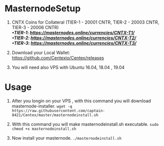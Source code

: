 # MasternodeSetup

1. CNTX Coins for Collateral (TIER-1 - 20001 CNTR, TIER-2 - 20003 CNTR, TIER-3 - 20006 CNTR) </br>
***•TIER-1: https://masternodes.online/currencies/CNTX-T1/ </br>
•TIER-2: https://masternodes.online/currencies/CNTX-T2/ </br>
•TIER-3: https://masternodes.online/currencies/CNTX-T3/***

2. Download your Local Wallet: https://github.com/Centexio/Centex/releases

3. You will need also VPS with Ubuntu 16.04, 18.04 , 19.04


# Usage

1. After you longin on your VPS , with this command you will download masternode-installer.
```wget -q https://raw.githubusercontent.com/captain-8421/Centex/master/masternodeinstall.sh```

2. With this command you will make masternodeinstall.sh executable.
```sudo chmod +x masternodeinstall.sh```

3. Now install your masternode.
```./masternodeinstall.sh```
